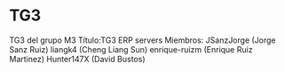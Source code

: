 # TG3
TG3 del grupo M3
Título:TG3 ERP servers
Miembros:
JSanzJorge (Jorge Sanz Ruiz)
liangk4 (Cheng Liang Sun)
enrique-ruizm (Enrique Ruiz Martinez)
Hunter147X (David Bustos)

